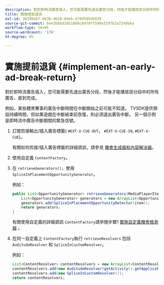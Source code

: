 ```yaml
---
description: 對於即時流廣告插入，您可能需要先退出廣告分段，然後才能播放該分段中的所有廣告，直到完成。
title: 實施提前退貨
exl-id: 38386ab7-0e3b-4628-84eb-470d585eb929
source-git-commit: be43bbbd1051886c8979ff590a3197b2a7249b6a
workflow-type: tm+mt
source-wordcount: '176'
ht-degree: 0%

---
```


# 實施提前退貨 {#implement-an-early-ad-break-return}

對於即時流廣告插入，您可能需要先退出廣告分段，然後才能播放該分段中的所有廣告，直到完成。

例如，某些體育賽事的廣告中斷時間在中斷開始之前可能不知道。 TVSDK提供預設持續時間，但如果遊戲在中斷結束前恢復，則必須退出廣告中斷。 另一個示例是即時流中廣告中斷期間的緊急信號。

1. 訂閱剪接輸出/插入廣告標籤( `#EXT-X-CUE-OUT`。 `#EXT-X-CUE-IN`, `#EXT-X-CUE`)。

   有關如何剪接/插入廣告標籤的詳細資訊，請參見 [機會生成器和內容解決器](../../../tvsdk-1.4-for-android/content-resolver/android-1.4-content-resolver-about.md)。
1. 使用自定義 `ContentFactory`。
1. 在 `retrieveGenerators()`，使用 `SpliceInPlacementOpportunityGenerator`。

   例如：

   ```java
   public List<OpportunityGenerator> retrieveGenerators(MediaPlayerItem item) { 
       List<OpportunityGenerator> generators = new ArrayList<OpportunityGenerator>(); 
       generators.add(SpliceInPlacementOpportunityDetector(item)); 
       return generators; 
   }
   ```

   有關使用自定義的詳細資訊 `ContentFactory`請參閱步驟1 [實施自定義機會檢測器](../../../tvsdk-1.4-for-android/content-resolver/android-1.4-opp-detector-impl.md) 。

1. 在同一自定義上 `ContentFactory`執行 `retrieveResolvers` 包括 `AuditudeResolver` 和 `SpliceInCustomResolver`。

   例如：

   ```java
   List<ContentResolver> contentResolvers = new ArrayList<ContentResolver>(); 
   contentResolvers.add(new AuditudeResolver(getActivity().getApplicationContext())); 
   contentResolvers.add(new SpliceInCustomResolver()); 
   return contentResolvers;
   ```
